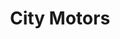 ---
title: "City Motors"
url: /karachi/city-motors-popular-plaza-popular-villas-ghazi-dawood-brohi-goth/
shop: car
---